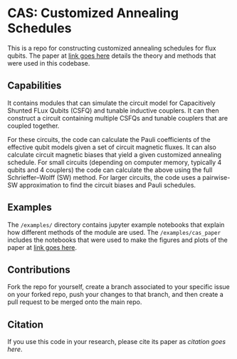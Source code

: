 # CAS: Customized Annealing Schedules

This is a repo for constructing customized annealing schedules for flux qubits.
The paper at [link goes here]() details the theory and methods that were used in this codebase.

## Capabilities
It contains modules that can simulate the circuit model for Capacitively Shunted FLux Qubits (CSFQ) and tunable inductive couplers. 
It can then construct a circuit containing multiple CSFQs and tunable couplers that are coupled together.

For these circuits, the code can calculate the Pauli coefficients of the effective qubit models given a set of circuit magnetic fluxes.
It can also calculate circuit magnetic biases that yield a given customized annealing schedule.
For small circuits (depending on computer memory, typically 4 qubits and 4 couplers) the code can calculate the above using the full Schrieffer–Wolff (SW) method. 
For larger circuits, the code uses a pairwise-SW approximation to find the circuit biases and Pauli schedules.

## Examples
The `/examples/` directory contains jupyter example notebooks that explain how different methods of the module are used.
The `/examples/cas_paper` includes the notebooks that were used to make the figures and plots of the paper at [link goes here]().


## Contributions
Fork the repo for yourself, create a branch associated to your specific issue on your forked repo, push your changes to that branch, and then create a pull request to be merged onto the main repo.

## Citation
If you use this code in your research, please cite its paper as _citation goes here_.
